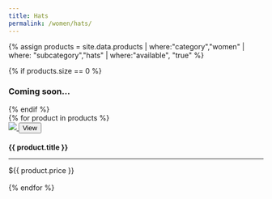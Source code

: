```yaml
---
title: Hats
permalink: /women/hats/
---
```


{% assign products = site.data.products | where:"category","women" | where: "subcategory","hats" | where:"available", "true" %}

<div>
{% if products.size == 0 %}
    <h3>Coming soon...</h3>
{% endif %}
    <div class="row">
        {% for product in products %}
            <div class="col-md-4 img-container">
            <a href="{{ site.baseurl }}/{{ product.category }}/{{ product.subcategory }}/{{ product.title | downcase | replace: " ", "-" | replace: ":", "" }}/">
            <img src="{{ site.baseurl }}/img/{{ product.image }}" class="img-thumbnail">
            <button class="btn btn-success enabled middle">
            View
            </button>
            </a>
            <h2 class="product-titlex" style="font-size: 14px;"> {{ product.title }}</h2>
            <hr>
            <span class="price">${{ product.price }}</span><br><br>
            </div>
        {% endfor %}
    </div>
</div>    
